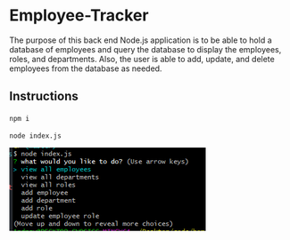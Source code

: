 # Employee-Tracker

The purpose of this back end Node.js application is to be able to hold a database of employees and query the database to display the employees, roles, and departments. Also, the user is able to add, update, and delete employees from the database as needed.

## Instructions

<code>npm i</code>

<code>node index.js</code>

<img src="./screenshot.png">
